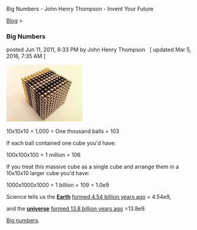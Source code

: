 Big Numbers - John Henry Thompson - Invent Your Future   
    

[Blog](../z-blog-1.md)‎ > ‎

### Big Numbers

posted Jun 11, 2011, 6:33 PM by John Henry Thompson   \[ updated Mar 5, 2016, 7:35 AM \]

[![](../_/rsrc/1307842980243/z-blog-1/bignumbers/10x10x10_height=149&width=200.jpg)](http://www.johnhenrythompson.com/z-blog-1/bignumbers/10x10x10.jpg?attredirects=0)

10x10x10 = 1,000 = One thousand balls = 103

If each ball contained one cube you'd have:

100x100x100 = 1 million \= 106

If you treat this massive cube as a single cube and arrange them in a 10x10x10 larger cube you'd have:

1000x1000x1000 = 1 billion = 109 \= 1.0e9

Science tells us the **[Earth](https://en.wikipedia.org/wiki/Earth)** [formed 4.54 billion years ago](http://en.wikipedia.org/wiki/Age_of_earth) = 4.54e9,

and the **[universe](https://en.wikipedia.org/wiki/Universe)** [formed 13.8 billion years ago](http://en.wikipedia.org/wiki/Age_of_the_universe) =13.8e9.

[Big numbers](http://www.kokogiak.com/megapenny/).

  

  

